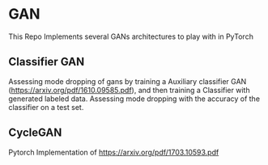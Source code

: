 # GAN

This Repo Implements several GANs architectures to play with in PyTorch

## Classifier GAN

Assessing mode dropping of gans by training a Auxiliary classifier GAN (https://arxiv.org/pdf/1610.09585.pdf), and then training a Classifier with generated labeled data. Assessing mode dropping with the accuracy of the classifier on a test set.

## CycleGAN

Pytorch Implementation of https://arxiv.org/pdf/1703.10593.pdf
